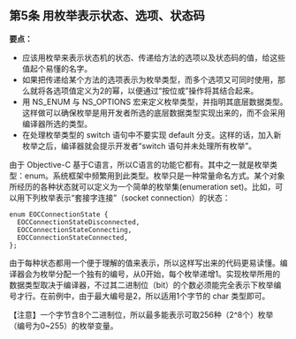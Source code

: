 ## 第5条 用枚举表示状态、选项、状态码

**要点：**

* 应该用枚举来表示状态机的状态、传递给方法的选项以及状态码的值，给这些值起个易懂的名字。
* 如果把传递给某个方法的选项表示为枚举类型，而多个选项又可同时使用，那么就将各选项值定义为2的幂，以便通过“按位或”操作将其结合起来。
* 用 NS_ENUM 与 NS_OPTIONS 宏来定义枚举类型，并指明其底层数据类型。这样做可以确保枚举是用开发者所选的底层数据类型实现出来的，而不会采用编译器所选的类型。
* 在处理枚举类型的 switch 语句中不要实现 default 分支。这样的话，加入新枚举之后，编译器就会提示开发者“switch 语句并未处理所有枚举”。

由于 Objective-C 基于C语言，所以C语言的功能它都有。其中之一就是枚举类型：enum。系统框架中频繁用到此类型。枚举只是一种常量命名方式。某个对象所经历的各种状态就可以定义为一个简单的枚举集(enumeration set)。比如，可以用下列枚举表示“套接字连接”（socket connection）的状态：

```
enum EOCConnectionState {
  EOCConnectionStateDisconnected,
  EOCConnectionStateConnecting,
  EOCConnectionStateConnected,
};
```

由于每种状态都用一个便于理解的值来表示，所以这样写出来的代码更易读懂。编译器会为枚举分配一个独有的编号，从0开始，每个枚举递增1。实现枚举所用的数据类型取决于编译器，不过其二进制位（bit）的个数必须能完全表示下枚举编号才行。在前例中，由于最大编号是2，所以适用1个字节的 char 类型即可。

【注意】一个字节含8个二进制位，所以最多能表示可取256种（2^8个）枚举（编号为0~255）的枚举变量。
